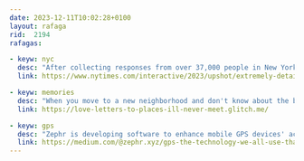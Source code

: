 ```yaml
---
date: 2023-12-11T10:02:28+0100
layout: rafaga
rid:  2194
rafagas:

- keyw: nyc
  desc: "After collecting responses from over 37,000 people in New York, The New York Times published a map including 350 neighborhoods"
  link: https://www.nytimes.com/interactive/2023/upshot/extremely-detailed-nyc-neighborhood-map.html

- keyw: memories
  desc: "When you move to a new neighborhood and don't know about the business already closed: a collection of closed shops Google reviews"
  link: https://love-letters-to-places-ill-never-meet.glitch.me/

- keyw: gps
  desc: "Zephr is developing software to enhance mobile GPS devices' accuracy beyond 50 centimeters"
  link: https://medium.com/@zephr.xyz/gps-the-technology-we-all-use-that-is-never-good-enough-b622cd33dbaf
---
```

